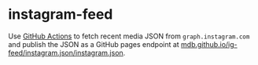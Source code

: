 # instagram-feed

Use [GitHub Actions](https://github.com/mdb/ig-feed/actions/workflows/main.yaml) to fetch recent media JSON from `graph.instagram.com` and publish the JSON as a GitHub pages endpoint at [mdb.github.io/ig-feed/instagram.json/instagram.json](mdb.github.io/ig-feed/instagram.json/instagram.json).

